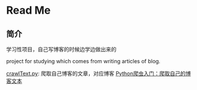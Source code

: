 # Read Me

## 简介

学习性项目，自己写博客的时候边学边做出来的

project for studying which comes from writing articles of blog.

[crawlText.py](https://github.com/BlackDn/PythonCrawlerForStudy/blob/main/crawlText.py): 爬取自己博客的文章，对应博客 [Python爬虫入门：爬取自己的博客文本](https://blackdn.github.io/2023/04/23/Python-Crawler-Intro-2023/)